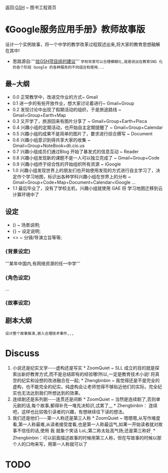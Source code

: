 返回:[GSH](GSH.md) ~ 图书工程首页
# 《Google服务应用手册》教师故事版 #

设计一个实例故事，将一个中学的教学改革过程叙述出来,将大家的教育思想融解在其中!
  * 思路源自:'''[给GSH项目组的建议](https://groups.google.com/group/sociallearnlab-members/browse_thread/thread/b6974caf54c2edda)'''
`学校背景可以合理模糊化,就是说出在教育SNS 化的各个阶段 Google 的各种服务的不同组合和使用...`

## 最~大纲 ##
  * 0.0 正常教学中，改进交作业的方式~ Gmail
  * 0.1 进一步的有些开放作业，想大家讨论着进行~ Gmail+Group
  * 0.2 发现讨论中出现了假期活动的组织，于是旅途路线 ~ Gmail+Group+Earth+Map
  * 0.3 又开学了，旅游回来有图片分享了 ~ Gmail+Group+Earth+Pisca
  * 0.4 兴趣小组的定期活动，也开始自主定期提醒了 ~ Gmail+Group+Calendar
  * 0.5 兴趣小组的成果不是简单的图片了，要求进行综合撰写 ~ Document
  * 0.6 兴趣小组意识到得共享大家的收集 ~ Gmail+Group+NoteBook+dli.cio.us
  * 0.7 兴趣小组成员们通过Blog 开始了暴发式的信息互动 ~ Reader
  * 0.8 兴趣小组发现新的课题不是一人可以独立完成了 ~ Gmail+Group+Code
  * 0.9 兴趣小组终于综合性的开始组织所有资源 ~ iGoogle
  * 1.0 兴趣小组发现世界上的朋友们也开始使用发现的方式进行自主学习了，决定作个学习地图，标识出各种学科兴趣小组在世界上的分布 ~
Gmail+Group+Code+Map+Document+Calendar+iGoogle
...
  * 1.1 最后毕业了，没有了学校主机，兴趣小组就使用 GAE 将 学习地图迁移到云计算环境中了

## 设定 ##

  * ()  ~  场景说明;
  * {}  ~  设定说明;
  * <>  ~  分镜/导演立旨等等;

### {背景设定} ###
'''某年中国内,有网络资源的任一中学'''

### {角色设定} ###
...

### {故事设定} ###


## 剧本大纲 ##
`设计整个故事推演,嵌入合理技术事件,,,`

# Discuss #
  1. 小说还是纪实文学----虚构还是写实
    * ZoomQuiet ~ SLL 成立的目的就是探索出新好教育方式,而不是总结即有的经验哪!所以,一定是教育技术小说! 将真空的纪实和设想的改进融合在一起;
    * Zhengbinbin ~ 我觉得还是不是完全的虚构，也不能完全的纪实。纯虚构会让老师觉得不够贴近他们的实际，完全纪实也无法达到我们所想达到的效果。
  1. 连续剧还是系列剧----连贯还是间断
    * ZoomQuiet ~ 当然是连续剧了,否则单元剧的话,每个故事,都得补充一堆先决知识,忒累了,,,
    * Zhengbinbin： 连续吧，这样也比较吸引读者的兴趣，有想继续往下读的想法。
  1. 我们还是他们----第一人称还是第三人称
    * ZoomQuiet ~ 嗯嗯嗯,从写作难度看,第一人称最难,从读者接受度看,也是第一人称最运气,如果一开始读者就对故事不信任的话,使用 我 就象个笑话 LoL;第二称太趾高气扬;还是第三称好<sub>,</sub>
    * Zhengbinbin：可以前面描述故事的时候用第三人称，但在写故事的时候以那个人的口吻来写，用第一人称就可以了


# TODO #